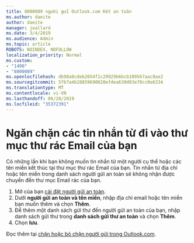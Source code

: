 ```yaml
---
title: 8000089 người gửi Outlook.com Két an toàn
ms.author: daeite
author: daeite
manager: joallard
ms.date: 3/4/2019
ms.audience: Admin
ms.topic: article
ROBOTS: NOINDEX, NOFOLLOW
localization_priority: Normal
ms.custom:
- "1400"
- "8000089"
ms.openlocfilehash: db98a0cdeb2654f1c29929b6bcb109567aac8ae2
ms.sourcegitcommit: 5fb7a4b28859690020efdea630d03e70cc0e6334
ms.translationtype: MT
ms.contentlocale: vi-VN
ms.lasthandoff: 06/28/2019
ms.locfileid: "35372391"
---
```

# <a name="stop-messages-from-going-into-your-junk-email-folder"></a>Ngăn chặn các tin nhắn từ đi vào thư mục thư rác Email của bạn

Có những lần khi bạn không muốn tin nhắn từ một người cụ thể hoặc các tên miền kết thúc tại thư mục thư rác Email của bạn. Tin nhắn từ địa chỉ hoặc tên miền trong danh sách người gửi an toàn sẽ không nhận được chuyển đến thư mục Email rác của bạn.

1. Mở của bạn [cài đặt người gửi an toàn](https://go.microsoft.com/fwlink/?linkid=2035804).
2. Dưới **người gửi an toàn và tên miền**, nhập địa chỉ email hoặc tên miền bạn muốn thêm và chọn **Thêm**.
3. Để thêm một danh sách gửi thư đến người gửi an toàn của bạn, nhập danh sách gửi thư trong **danh sách gửi thư an toàn** và chọn **Thêm**.
4. Chọn **lưu**.

Đọc thêm tại [chặn hoặc bỏ chặn người gửi trong Outlook.com](https://support.office.com/article/afba1c94-77bb-4f50-8b85-057cf52f4d5e).